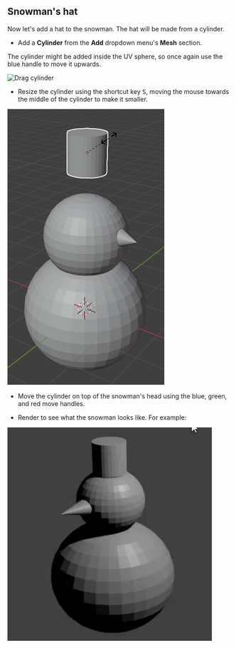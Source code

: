 ## Snowman's hat

Now let's add a hat to the snowman. The hat will be made from a cylinder.

+ Add a **Cylinder** from the **Add** dropdown menu's **Mesh** section.

The cylinder might be added inside the UV sphere, so once again use the blue handle to move it upwards.

![Drag cylinder](images/blender-drag-cylinder.png)

+ Resize the cylinder using the shortcut key <kbd>S</kbd>, moving the mouse towards the middle of the cylinder to make it smaller.

![Resize cylinder](images/blender-resize-cylinder.png)

+ Move the cylinder on top of the snowman's head using the blue, green, and red move handles.

+ Render to see what the snowman looks like. For example:

![Render the snowman](images/blender-render-snowman-1.png)
